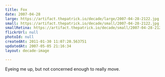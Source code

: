 ```yaml
---
title: Fox
date: 2007-04-28
large: https://artifact.thepatrick.io/decade/large/2007-04-28-2122.jpg
small: https://artifact.thepatrick.io/decade/small/2007-04-28-2122.jpg
smallRetina: https://artifact.thepatrick.io/decade/small/2007-04-28-2122@2x.jpg
flickrUrl: null
photoId: null
createdAt: 2011-01-30 11:07:20.563751
updatedAt: 2007-05-05 21:16:34
layout: decade-image

---
```

Eyeing me up, but not concerned enough to really move.
